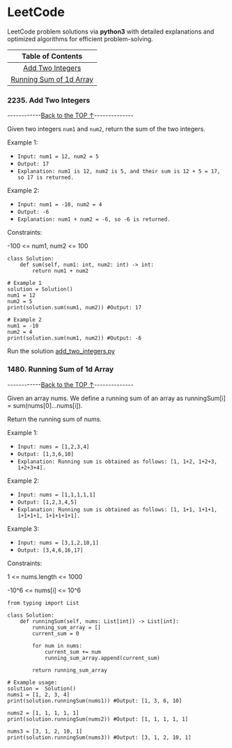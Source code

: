 # <a id='top'>LeetCode</a> 
LeetCode problem solutions via **python3** with detailed explanations and optimized algorithms for efficient problem-solving.

|Table of Contents|
|:---------------:|
|[Add Two Integers](#2235)|
|[Running Sum of 1d Array](#1480)|

### <a id='2235'>2235. Add Two Integers</a>
------------[Back to the TOP ↑](#top)--------------

Given two integers `num1` and `num2`, return the sum of the two integers.

Example 1:

- `Input: num1 = 12, num2 = 5`
- `Output: 17`
- `Explanation: num1 is 12, num2 is 5, and their sum is 12 + 5 = 17, so 17 is returned.`

Example 2: 

- `Input: num1 = -10, num2 = 4`
- `Output: -6`
- `Explanation: num1 + num2 = -6, so -6 is returned.`

Constraints:

-100 <= num1, num2 <= 100

```python3
class Solution:
    def sum(self, num1: int, num2: int) -> int:
        return num1 + num2
    
# Example 1
solution = Solution()
num1 = 12
num2 = 5
print(solution.sum(num1, num2)) #Output: 17

# Example 2
num1 = -10
num2 = 4
print(solution.sum(num1, num2)) #Output: -6
```        


Run the solution [add_two_integers.py](python3/add_two_Integers.py)

### <a id='1480'>1480. Running Sum of 1d Array</a>
------------[Back to the TOP ↑](#top)--------------

Given an array nums. We define a running sum of an array as runningSum[i] = sum(nums[0]…nums[i]).

Return the running sum of nums.

Example 1:

- `Input: nums = [1,2,3,4]`
- `Output: [1,3,6,10]`
- `Explanation: Running sum is obtained as follows: [1, 1+2, 1+2+3, 1+2+3+4].`

Example 2:

- `Input: nums = [1,1,1,1,1]`
- `Output: [1,2,3,4,5]`
- `Explanation: Running sum is obtained as follows: [1, 1+1, 1+1+1, 1+1+1+1, 1+1+1+1+1].`

Example 3:

- `Input: nums = [3,1,2,10,1]`
- `Output: [3,4,6,16,17]`
 

Constraints:

1 <= nums.length <= 1000

-10^6 <= nums[i] <= 10^6

```python3
from typing import List

class Solution:
    def runningSum(self, nums: List[int]) -> List[int]:
        running_sum_array = []
        current_sum = 0
        
        for num in nums:
            current_sum += num
            running_sum_array.append(current_sum)
            
        return running_sum_array
        
# Example usage:
solution =  Solution()
nums1 = [1, 2, 3, 4]
print(solution.runningSum(nums1)) #Output: [1, 3, 6, 10]

nums2 = [1, 1, 1, 1, 1]
print(solution.runningSum(nums2)) #Output: [1, 1, 1, 1, 1]

nums3 = [3, 1, 2, 10, 1]
print(solution.runningSum(nums3)) #Output: [3, 1, 2, 10, 1]
```



